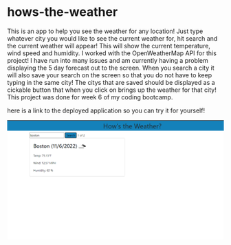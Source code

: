 # hows-the-weather

This is an app to help you see the weather for any location! Just type whatever city you would like to see the current weather for, hit search and the current weather will appear!
This will show the current temperature, wind speed and humidity. I worked with the OpenWeatherMap API for this project! I have run into many issues and am currently having a problem displaying the 5 day forecast out to the screen. When you search a city it will also save your search on the screen so that you do not have to keep typing in the same city! The citys that are saved should be displayed as a cickable button that when you click on brings up the weather for that city! This project was done for week 6 of my coding bootcamp. 


here is a link to the deployed application so you can try it for yourself!



![](./images/weather%20app.png)